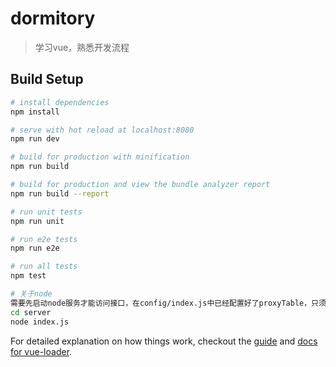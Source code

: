 # dormitory

> 学习vue，熟悉开发流程
## Build Setup

``` bash
# install dependencies
npm install

# serve with hot reload at localhost:8080
npm run dev

# build for production with minification
npm run build

# build for production and view the bundle analyzer report
npm run build --report

# run unit tests
npm run unit

# run e2e tests
npm run e2e

# run all tests
npm test

# 关于node
需要先启动node服务才能访问接口，在config/index.js中已经配置好了proxyTable，只须执行以下步骤。
cd server
node index.js
```

For detailed explanation on how things work, checkout the [guide](http://vuejs-templates.github.io/webpack/) and [docs for vue-loader](http://vuejs.github.io/vue-loader).
